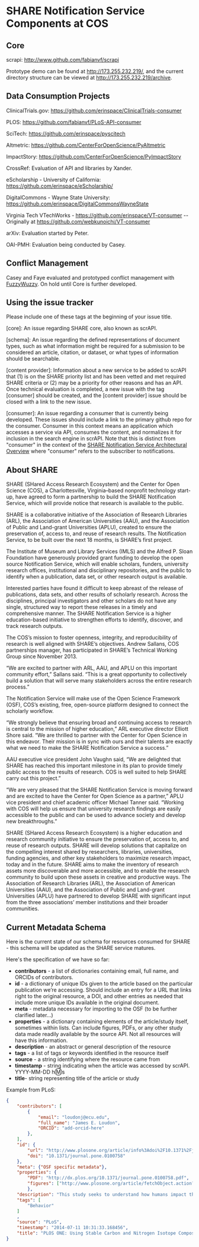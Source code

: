 SHARE Notification Service Components at COS
=====

Core
-----

scrapi: http://www.github.com/fabianvf/scrapi

Prototype demo can be found at http://173.255.232.219/, and the current directory structure can be viewed at http://173.255.232.219/archive.

Data Consumption Projects
-----

ClinicalTrials.gov: https://github.com/erinspace/ClinicalTrials-consumer

PLOS: https://github.com/fabianvf/PLoS-API-consumer

SciTech: https://github.com/erinspace/pyscitech

Altmetric: https://github.com/CenterForOpenScience/PyAltmetric

ImpactStory: https://github.com/CenterForOpenScience/PyImpactStory

CrossRef: Evaluation of API and libraries by Xander.

eScholarship - University of California: https://github.com/erinspace/eScholarship/

DigitalCommons - Wayne State University: https://github.com/erinspace/DigitalCommonsWayneState

Virginia Tech VTechWorks - https://github.com/erinspace/VT-consumer -- Originally at https://github.com/webkunoichi/VT-consumer

arXiv: Evaluation started by Peter.

OAI-PMH: Evaluation being conducted by Casey.

Conflict Management
-----

Casey and Faye evaluated and prototyped conflict management with [FuzzyWuzzy](https://github.com/seatgeek/fuzzywuzzy). On hold until Core is further developed.


Using the issue tracker
-----

Please include one of these tags at the beginning of your issue title.

[core]:  An issue regarding SHARE core, also known as scrAPI.

[schema]: An issue regarding the defined representations of document types, such as what information might be required for a submission to be considered an article, citation, or dataset, or what types of information should be searchable.

[content provider]: Information about a new service to be added to scrAPI that (1) is on the SHARE priority list and has been vetted and met required SHARE criteria or (2) may be a priority for other reasons and has an API. Once technical evaluation is completed, a new issue with the tag [consumer] should be created, and the [content provider] issue should be closed with a link to the new issue.  

[consumer]: An issue regarding a consumer that is currently being developed. These issues should include a link to the primary github repo for the consumer. Consumer in this context means an application which accesses a service via API, consumes the content, and normalizes it for inclusion in the search engine in scrAPI. Note that this is distinct from "consumer" in the context of the [SHARE Notification Service Architectural Overview](http://www.arl.org/storage/documents/publications/SHARE-notification-service-architectural-overview-14apr2014.pdf) where "consumer" refers to the subscriber to notifications.

About SHARE
-----

SHARE (SHared Access Research Ecosystem) and the Center for Open Science (COS), a Charlottesville, Virginia–based nonprofit technology start-up, have agreed to form a partnership to build the SHARE Notification Service, which will provide notice that research is available to the public.

SHARE is a collaborative initiative of the Association of Research Libraries (ARL), the Association of American Universities (AAU), and the Association of Public and Land-grant Universities (APLU), created to ensure the preservation of, access to, and reuse of research results. The Notification Service, to be built over the next 18 months, is SHARE’s first project.

The Institute of Museum and Library Services (IMLS) and the Alfred P. Sloan Foundation have generously provided grant funding to develop the open source Notification Service, which will enable scholars, funders, university research offices, institutional and disciplinary repositories, and the public to identify when a publication, data set, or other research output is available.

Interested parties have found it difficult to keep abreast of the release of publications, data sets, and other results of scholarly research. Across the disciplines, principal investigators and other scholars do not have any single, structured way to report these releases in a timely and comprehensive manner. The SHARE Notification Service is a higher education-based initiative to strengthen efforts to identify, discover, and track research outputs.

The COS’s mission to foster openness, integrity, and reproducibility of research is well aligned with SHARE’s objectives. Andrew Sallans, COS partnerships manager, has participated in SHARE’s Technical Working Group since November 2013.

“We are excited to partner with ARL, AAU, and APLU on this important community effort,” Sallans said. “This is a great opportunity to collectively build a solution that will serve many stakeholders across the entire research process.”

The Notification Service will make use of the Open Science Framework (OSF), COS’s existing, free, open-source platform designed to connect the scholarly workflow.

“We strongly believe that ensuring broad and continuing access to research is central to the mission of higher education,” ARL executive director Elliott Shore said. “We are thrilled to partner with the Center for Open Science in this endeavor. Their mission is in sync with ours and their talents are exactly what we need to make the SHARE Notification Service a success.”

AAU executive vice president John Vaughn said, “We are delighted that SHARE has reached this important milestone in its plan to provide timely public access to the results of research. COS is well suited to help SHARE carry out this project.”

“We are very pleased that the SHARE Notification Service is moving forward and are excited to have the Center for Open Science as a partner,” APLU vice president and chief academic officer Michael Tanner said. “Working with COS will help us ensure that university research findings are easily accessible to the public and can be used to advance society and develop new breakthroughs.”

SHARE (SHared Access Research Ecosystem) is a higher education and research community initiative to ensure the preservation of, access to, and reuse of research outputs. SHARE will develop solutions that capitalize on the compelling interest shared by researchers, libraries, universities, funding agencies, and other key stakeholders to maximize research impact, today and in the future. SHARE aims to make the inventory of research assets more discoverable and more accessible, and to enable the research community to build upon these assets in creative and productive ways. The Association of Research Libraries (ARL), the Association of American Universities (AAU), and the Association of Public and Land-grant Universities (APLU) have partnered to develop SHARE with significant input from the three associations’ member institutions and their broader communities.


Current Metadata Schema
-----

Here is the current state of our schema for resources consumed for SHARE - this schema
will be updated as the SHARE service matures. 

Here's the specification of we have so far: 

* **contributors** - a list of dictionaries containing email, full name, and ORCIDs of contributors.
* **id** - a dictionary of unique IDs given to the article based on the particular publication we’re accessing. Should include an entry for a URL that links right to the original resource, a DOI, and other entries as needed that include more unique IDs available in the original document. 
* **meta** -  metadata necessary for importing to the OSF (to be further clarified later...)
* **properties** - a dictionary containing elements of the article/study itself, sometimes within lists.  Can include figures, PDFs, or any other study data made readily available by the source API. Not all resources will have this information. 
* **description** - an abstract or general description of the resource
* **tags** - a list of tags or keywords identified in the resource itself
* **source** - a string identifying where the resource came from
* **timestamp** - string indicating when the article was accessed by scrAPI. YYYY-MM-DD h:m:s
* **title**- string representing title of the article or study


Example from PLoS:

```json
{
    "contributors": [
        {
            "email": "loudonj@ecu.edu", 
            "full_name": "James E. Loudon",
            "ORCID": "add-orcid-here"
        }, 
    ], 
    "id": {
        "url": "http://www.plosone.org/article/info%3Adoi%2F10.1371%2Fjournal.pone.0100758", 
        "doi": "10.1371/journal.pone.0100758"
    },
    "meta": {"OSF specific metadata"}, 
    "properties": {
        "PDF": "http://dx.plos.org/10.1371/journal.pone.0100758.pdf", 
        "figures": ["http://www.plosone.org/article/fetchObject.action?uri=info:doi/10.1371/journal.pone.0100758.g001&representation=PNG_M"], 
        }, 
    "description": "This study seeks to understand how humans impact the dietary patterns of eight free-ranging vervet monkey (Chlorocebus pygerythrus) groups in South Africa using stable isotope analysis.", 
    "tags": [
        "Behavior"
    ]
    ,
    "source": "PLoS", 
    "timestamp": "2014-07-11 10:31:33.168456", 
    "title": "PLOS ONE: Using Stable Carbon and Nitrogen Isotope Compositions"
}
```

